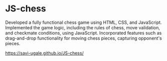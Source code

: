 # JS-chess
Developed a fully functional chess game using HTML, CSS,
and JavaScript.
Implemented the game logic, including the rules of chess,
move validation, and checkmate conditions, using
JavaScript.
Incorporated features such as drag-and-drop functionality
for moving chess pieces, capturing opponent's pieces.

 https://savi-ugale.github.io/JS-chess/
